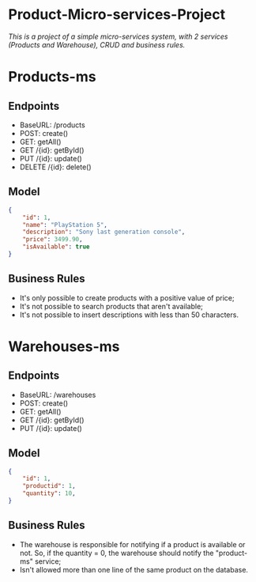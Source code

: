 # Product-Micro-services-Project
*This is a project of a simple micro-services system, with 2 services (Products and Warehouse), CRUD and business rules.*


# Products-ms

## Endpoints
- BaseURL: /products
- POST: create()
- GET: getAll()
- GET /{id}: getById()
- PUT /{id}: update()
- DELETE /{id}: delete()

## Model
```json
{
    "id": 1,
    "name": "PlayStation 5",
    "description": "Sony last generation console",
    "price": 3499.90,
    "isAvailable": true
}
```

## Business Rules
- It's only possible to create products with a positive value of price;
- It's not possible to search products that aren't available;
- It's not possible to insert descriptions with less than 50 characters.

# Warehouses-ms

## Endpoints
- BaseURL: /warehouses
- POST: create()
- GET: getAll()
- GET /{id}: getById()
- PUT /{id}: update()


## Model
```json
{
    "id": 1,
    "productid": 1,
    "quantity": 10,
}
```
## Business Rules
- The warehouse is responsible for notifying if a product is available or not. So, if the quantity = 0, the warehouse should notify the "product-ms" service;
- Isn't allowed more than one line of the same product on the database.

